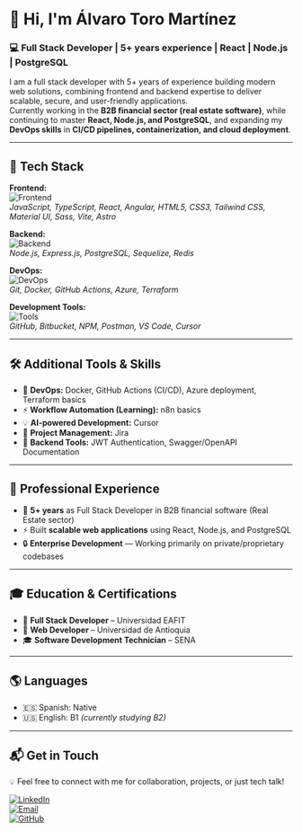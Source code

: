 
# 👋 Hi, I'm Álvaro Toro Martínez  
### 💻 Full Stack Developer | 5+ years experience | React | Node.js | PostgreSQL  

I am a full stack developer with 5+ years of experience building modern web solutions, combining frontend and backend expertise to deliver scalable, secure, and user-friendly applications.  
Currently working in the **B2B financial sector (real estate software)**, while continuing to master **React, Node.js, and PostgreSQL**, and expanding my **DevOps skills** in **CI/CD pipelines, containerization, and cloud deployment**.  

---

## 🚀 Tech Stack  

**Frontend:**  
![Frontend](https://skillicons.dev/icons?i=js,ts,react,angular,html,css,tailwind,materialui,sass,vite,astro)  
*JavaScript, TypeScript, React, Angular, HTML5, CSS3, Tailwind CSS, Material UI, Sass, Vite, Astro*

**Backend:**  
![Backend](https://skillicons.dev/icons?i=nodejs,express,postgres,sequelize,redis)  
*Node.js, Express.js, PostgreSQL, Sequelize, Redis*

**DevOps:**  
![DevOps](https://skillicons.dev/icons?i=git,docker,githubactions,azure,terraform)  
*Git, Docker, GitHub Actions, Azure, Terraform*

**Development Tools:**  
![Tools](https://skillicons.dev/icons?i=github,bitbucket,npm,postman,vscode)  
*GitHub, Bitbucket, NPM, Postman, VS Code, Cursor*

---

## 🛠️ Additional Tools & Skills  
- 🚀 **DevOps:** Docker, GitHub Actions (CI/CD), Azure deployment, Terraform basics  
- ⚡ **Workflow Automation (Learning):** n8n basics  
- 💡 **AI-powered Development:** Cursor  
- 📌 **Project Management:** Jira  
- 🔐 **Backend Tools:** JWT Authentication, Swagger/OpenAPI Documentation  

---

## 💼 Professional Experience  
- 🏢 **5+ years** as Full Stack Developer in B2B financial software (Real Estate sector)  
- ⚡ Built **scalable web applications** using React, Node.js, and PostgreSQL  
- 🔒 **Enterprise Development** — Working primarily on private/proprietary codebases  

---

## 🎓 Education & Certifications  
- 📜 **Full Stack Developer** – Universidad EAFIT  
- 📜 **Web Developer** – Universidad de Antioquia  
- 🎓 **Software Development Technician** – SENA  

---

## 🌎 Languages  
- 🇪🇸 Spanish: Native  
- 🇺🇸 English: B1 *(currently studying B2)*  

---

## 📬 Get in Touch  
💡 Feel free to connect with me for collaboration, projects, or just tech talk!  

[![LinkedIn](https://img.shields.io/badge/LinkedIn-0A66C2?style=for-the-badge&logo=linkedin&logoColor=white)](https://www.linkedin.com/in/alvaro-toro-martinez-dev/)  
[![Email](https://img.shields.io/badge/Email-D14836?style=for-the-badge&logo=gmail&logoColor=white)](mailto:torom.alvaro@gmail.com)  
[![GitHub](https://img.shields.io/badge/GitHub-181717?style=for-the-badge&logo=github&logoColor=white)](https://github.com/toromartinezalvaro)  
